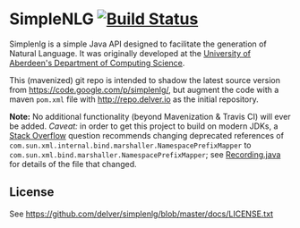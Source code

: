 SimpleNLG  [![Build Status](https://secure.travis-ci.org/delver/simplenlg.png)](http://travis-ci.org/delver/simplenlg)
=========

Simplenlg is a simple Java API designed to facilitate the generation of Natural
Language. It was originally developed at the
[University of Aberdeen's Department of Computing Science](http://www.csd.abdn.ac.uk/).

This (mavenized) git repo is intended to shadow the latest source version from
https://code.google.com/p/simplenlg/, but augment the code with a maven ```pom.xml``` file with
http://repo.delver.io as the initial repository.

**Note:** No additional functionality (beyond Mavenization & Travis CI) will
ever be added. _Caveat:_ in order to get this project to build on modern JDKs, a 
[Stack Overflow](http://stackoverflow.com/questions/3289644/define-spring-jaxb-namespaces-without-using-namespaceprefixmapper#3307076)
question recommends changing deprecated references of ```com.sun.xml.internal.bind.marshaller.NamespacePrefixMapper``` 
to ```com.sun.xml.bind.marshaller.NamespacePrefixMapper```; see [Recording.java](https://github.com/delver/simplenlg/blob/master/src/simplenlg/xmlrealiser/Recording.java#L45)
for details of the file that changed.

License
-------
See https://github.com/delver/simplenlg/blob/master/docs/LICENSE.txt
